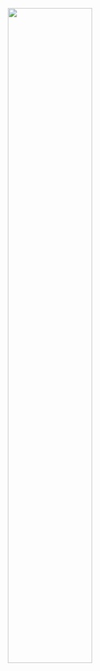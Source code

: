 <p align="center">
  <img src="https://raw.githubusercontent.com/jkimOTD/jkimOTD.github.io/master/assets/images/Contact%20Me.png" style="width: 58%;">
</p>
